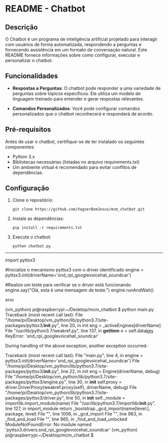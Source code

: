 # README - Chatbot

## Descrição
O Chatbot é um programa de inteligência artificial projetado para interagir com usuários de forma automatizada, respondendo a perguntas e fornecendo assistência em um formato de conversação natural. Este README fornece informações sobre como configurar, executar e personalizar o chatbot.

## Funcionalidades

- **Respostas a Perguntas**: O chatbot pode responder a uma variedade de perguntas sobre tópicos específicos. Ele utiliza um modelo de linguagem treinado para entender e gerar respostas relevantes.

- **Comandos Personalizados**: Você pode configurar comandos personalizados que o chatbot reconhecerá e responderá de acordo.

## Pré-requisitos

Antes de usar o chatbot, certifique-se de ter instalado os seguintes componentes:

- Python 3.x
- Bibliotecas necessárias (listadas no arquivo requirements.txt)
- Um ambiente virtual é recomendado para evitar conflitos de dependências.

## Configuração

1. Clone o repositório:
   ```
   git clone https://github.com/VagnerBomJesus/mcm_chatbot.git
   ```
   
2. Instale as dependências:
   ```
   pip install -r requirements.txt
   ```

3. Execute o chatbot:
   ```
   python chatbot.py
   ```



-------------------------------------------------

import pyttsx3

#Inicialize o mecanismo pyttsx3 com o driver identificado
engine = pyttsx3.init(driverName='snd_rpi_googlevoicehat_soundcar')

#Realize um teste para verificar se o driver está funcionando
engine.say("Olá, esta é uma mensagem de teste.")
engine.runAndWait()

erro

(vm_python) pi@raspberrypi:~/Desktop/mcm_chatbot $ python main.py
Traceback (most recent call last):
  File "/home/pi/Desktop/vm_python/lib/python3.7/site-packages/pyttsx3/__init__.py", line 20, in init
    eng = _activeEngines[driverName]
  File "/usr/lib/python3.7/weakref.py", line 137, in __getitem__
    o = self.data[key]()
KeyError: 'snd_rpi_googlevoicehat_soundcar'

During handling of the above exception, another exception occurred:

Traceback (most recent call last):
  File "main.py", line 4, in <module>
    engine = pyttsx3.init(driverName='snd_rpi_googlevoicehat_soundcar')
  File "/home/pi/Desktop/vm_python/lib/python3.7/site-packages/pyttsx3/__init__.py", line 22, in init
    eng = Engine(driverName, debug)
  File "/home/pi/Desktop/vm_python/lib/python3.7/site-packages/pyttsx3/engine.py", line 30, in __init__
    self.proxy = driver.DriverProxy(weakref.proxy(self), driverName, debug)
  File "/home/pi/Desktop/vm_python/lib/python3.7/site-packages/pyttsx3/driver.py", line 50, in __init__
    self._module = importlib.import_module(name)
  File "/usr/lib/python3.7/importlib/__init__.py", line 127, in import_module
    return _bootstrap._gcd_import(name[level:], package, level)
  File "<frozen importlib._bootstrap>", line 1006, in _gcd_import
  File "<frozen importlib._bootstrap>", line 983, in _find_and_load
  File "<frozen importlib._bootstrap>", line 965, in _find_and_load_unlocked
ModuleNotFoundError: No module named 'pyttsx3.drivers.snd_rpi_googlevoicehat_soundcar'
(vm_python) pi@raspberrypi:~/Desktop/mcm_chatbot $ 


